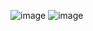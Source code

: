 ![image](https://github.com/ZhangPoo/chats/blob/master/page%E9%A1%B5%E9%9D%A2%E7%94%9F%E5%91%BD%E5%91%A8%E6%9C%9F/weibo/aweibo_1.png)
![image](https://github.com/ZhangPoo/chats/blob/master/page%E9%A1%B5%E9%9D%A2%E7%94%9F%E5%91%BD%E5%91%A8%E6%9C%9F/weibo/aweibo_2.png)

